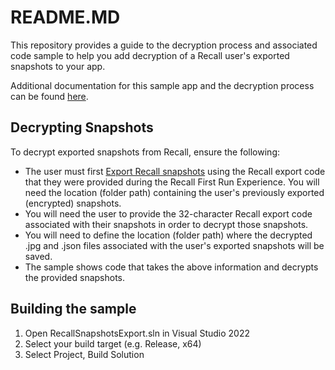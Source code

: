 # README.MD  

This repository provides a guide to the decryption process and associated code sample to help you add decryption of a Recall user's exported snapshots to your app.

Additional documentation for this sample app and the decryption process can be found [here](https://learn.microsoft.com/windows/ai/recall/decrypt-exported-snapshots). 


## Decrypting Snapshots

To decrypt exported snapshots from Recall, ensure the following:

- The user must first [Export Recall snapshots](https://support.microsoft.com/topic/680bd134-4aaa-4bf5-8548-a8e2911c8069) using the Recall export code that they were provided during the Recall First Run Experience. You will need the location (folder path) containing the user's previously exported (encrypted) snapshots.
- You will need the user to provide the 32-character Recall export code associated with their snapshots in order to decrypt those snapshots.
- You will need to define the location (folder path) where the decrypted .jpg and .json files associated with the user's exported snapshots will be saved.
- The sample shows code that takes the above information and decrypts the provided snapshots.


## Building the sample

1. Open RecallSnapshotsExport.sln in Visual Studio 2022
2. Select your build target (e.g. Release, x64)
3. Select Project, Build Solution